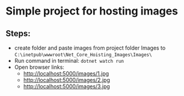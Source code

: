 # Simple project for hosting images

## Steps:
* create folder and paste images from project folder Images to `C:\inetpub\wwwroot\Net_Core_Hoisting_Images\Images\`
* Run command in terminal: `dotnet watch run`
* Open browser links: 
    * [http://localhost:5000/images/1.jpg]()
    * [http://localhost:5000/images/2.jpg]()
    * [http://localhost:5000/images/3.jpg]()
